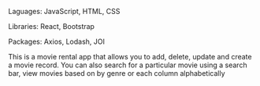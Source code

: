 Laguages: JavaScript, HTML, CSS

Libraries: React, Bootstrap

Packages: Axios, Lodash, JOI

This is a movie rental app that allows you to add, delete, update and create a movie record.
You can also search for a particular movie using a search bar, view movies based on by genre or each column alphabetically
